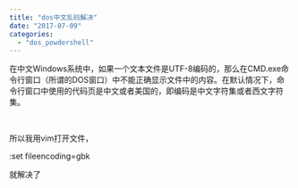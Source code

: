```yaml
---
title: "dos中文乱码解决"
date: "2017-07-09"
categories: 
  - "dos_powdershell"
---
```


在中文Windows系统中，如果一个文本文件是UTF-8编码的，那么在CMD.exe命令行窗口（所谓的DOS窗口）中不能正确显示文件中的内容。在默认情况下，命令行窗口中使用的代码页是中文或者美国的，即编码是中文字符集或者西文字符集。

 

所以我用vim打开文件，

:set fileencoding=gbk

就解决了
